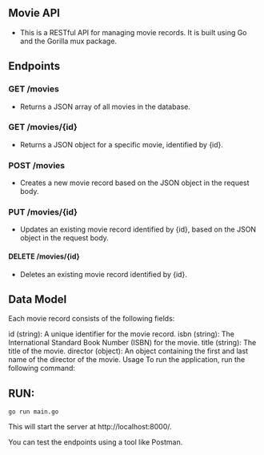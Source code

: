 
## Movie API
- This is a RESTful API for managing movie records. It is built using Go and the Gorilla mux package.

## Endpoints
### GET /movies
- Returns a JSON array of all movies in the database.

### GET /movies/{id}
- Returns a JSON object for a specific movie, identified by {id}.

### POST /movies
- Creates a new movie record based on the JSON object in the request body.

### PUT /movies/{id}
- Updates an existing movie record identified by {id}, based on the JSON object in the request body.

#### DELETE /movies/{id}
- Deletes an existing movie record identified by {id}.

## Data Model
Each movie record consists of the following fields:

id (string): A unique identifier for the movie record.
isbn (string): The International Standard Book Number (ISBN) for the movie.
title (string): The title of the movie.
director (object): An object containing the first and last name of the director of the movie.
Usage
To run the application, run the following command:

## RUN:

```
go run main.go
```
This will start the server at http://localhost:8000/.

You can test the endpoints using a tool like Postman.
